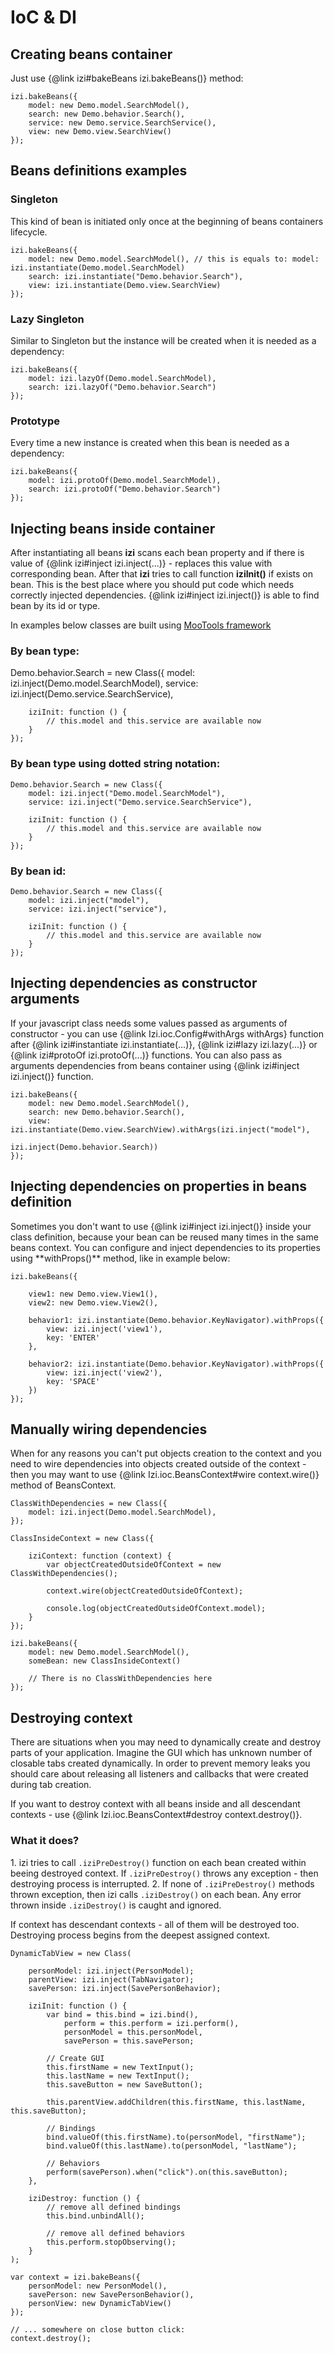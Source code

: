 <h1>IoC &amp; DI</h1>

<h2>Creating beans container</h2>
Just use {@link izi#bakeBeans izi.bakeBeans()} method:

    izi.bakeBeans({
        model: new Demo.model.SearchModel(),
        search: new Demo.behavior.Search(),
        service: new Demo.service.SearchService(),
        view: new Demo.view.SearchView()
    });

<h2>Beans definitions examples</h2>
<h3>Singleton</h3>
This kind of bean is initiated only once at the beginning of beans containers lifecycle.

    izi.bakeBeans({
        model: new Demo.model.SearchModel(), // this is equals to: model: izi.instantiate(Demo.model.SearchModel)
        search: izi.instantiate("Demo.behavior.Search"),
        view: izi.instantiate(Demo.view.SearchView)
    });

<h3>Lazy Singleton</h3>
Similar to Singleton but the instance will be created when it is needed as a dependency:

    izi.bakeBeans({
        model: izi.lazyOf(Demo.model.SearchModel),
        search: izi.lazyOf("Demo.behavior.Search")
    });

<h3>Prototype</h3>
Every time a new instance is created when this bean is needed as a dependency:

    izi.bakeBeans({
        model: izi.protoOf(Demo.model.SearchModel),
        search: izi.protoOf("Demo.behavior.Search")
    });

<h2>Injecting beans inside container</h2>
After instantiating all beans <strong>izi</strong> scans each bean property and if there is value of {@link izi#inject izi.inject(...)} -
replaces this value with corresponding bean. After that <strong>izi</strong> tries to call function <strong>iziInit()</strong> if exists on
bean. This is the best place where you should put code which needs correctly injected dependencies.
{@link izi#inject izi.inject()} is able to find bean by its id or type.

In examples below classes are built using [MooTools framework][1]

<h3>By bean type:</h3>
    Demo.behavior.Search = new Class({
        model: izi.inject(Demo.model.SearchModel),
        service: izi.inject(Demo.service.SearchService),

        iziInit: function () {
            // this.model and this.service are available now
        }
    });

<h3>By bean type using dotted string notation:</h3>

    Demo.behavior.Search = new Class({
        model: izi.inject("Demo.model.SearchModel"),
        service: izi.inject("Demo.service.SearchService"),

        iziInit: function () {
            // this.model and this.service are available now
        }
    });

<h3>By bean id:</h3>

    Demo.behavior.Search = new Class({
        model: izi.inject("model"),
        service: izi.inject("service"),

        iziInit: function () {
            // this.model and this.service are available now
        }
    });


<h2>Injecting dependencies as constructor arguments</h2>
If your javascript class needs some values passed as arguments of constructor - you can use {@link Izi.ioc.Config#withArgs withArgs}
function after {@link izi#instantiate izi.instantiate(...)}, {@link izi#lazy izi.lazy(...)} or {@link izi#protoOf izi.protoOf(...)}
functions. You can also pass as arguments dependencies from beans container using {@link izi#inject izi.inject()} function.

    izi.bakeBeans({
        model: new Demo.model.SearchModel(),
        search: new Demo.behavior.Search(),
        view: izi.instantiate(Demo.view.SearchView).withArgs(izi.inject("model"),
                                                             izi.inject(Demo.behavior.Search))
    });

<h2>Injecting dependencies on properties in beans definition</h2>
Sometimes you don't want to use {@link izi#inject izi.inject()} inside your class definition, because your bean can
be reused many times in the same beans context. You can configure and inject dependencies to its properties using
**withProps()** method, like in example below:

    izi.bakeBeans({

        view1: new Demo.view.View1(),
        view2: new Demo.view.View2(),

        behavior1: izi.instantiate(Demo.behavior.KeyNavigator).withProps({
            view: izi.inject('view1'),
            key: 'ENTER'
        },

        behavior2: izi.instantiate(Demo.behavior.KeyNavigator).withProps({
            view: izi.inject('view2'),
            key: 'SPACE'
        })
    });

<h2>Manually wiring dependencies</h2>
When for any reasons you can't put objects creation to the context and you need to wire dependencies into objects
 created outside of the context - then you may want to use {@link Izi.ioc.BeansContext#wire context.wire()}
 method of BeansContext.

    ClassWithDependencies = new Class({
        model: izi.inject(Demo.model.SearchModel),
    });

    ClassInsideContext = new Class({

        iziContext: function (context) {
            var objectCreatedOutsideOfContext = new ClassWithDependencies();

            context.wire(objectCreatedOutsideOfContext);

            console.log(objectCreatedOutsideOfContext.model);
        }
    });

    izi.bakeBeans({
        model: new Demo.model.SearchModel(),
        someBean: new ClassInsideContext()

        // There is no ClassWithDependencies here
    });

<h2>Destroying context</h2>
There are situations when you may need to dynamically create and destroy parts of your application. Imagine the GUI
which has unknown number of closable tabs created dynamically. In order to prevent memory leaks you should care
about releasing all listeners and callbacks that were created during tab creation.

If you want to destroy context with all beans inside and all descendant contexts - use
{@link Izi.ioc.BeansContext#destroy context.destroy()}.

<h3>What it does?</h3>
1. izi tries to call <code>.iziPreDestroy()</code> function on each bean created within beeing destroyed context. If
<code>.iziPreDestroy()</code> throws any exception - then destroying process is interrupted.
2. If none of <code>.iziPreDestroy()</code> methods thrown exception, then izi calls <code>.iziDestroy()</code>
on each bean. Any error thrown inside <code>.iziDestroy()</code> is caught and ignored.

If context has descendant contexts - all of them will be destroyed too. Destroying process begins from the deepest
assigned context.

<b></b>

    DynamicTabView = new Class(

        personModel: izi.inject(PersonModel);
        parentView: izi.inject(TabNavigator);
        savePerson: izi.inject(SavePersonBehavior);

        iziInit: function () {
            var bind = this.bind = izi.bind(),
                perform = this.perform = izi.perform(),
                personModel = this.personModel,
                savePerson = this.savePerson;

            // Create GUI
            this.firstName = new TextInput();
            this.lastName = new TextInput();
            this.saveButton = new SaveButton();

            this.parentView.addChildren(this.firstName, this.lastName, this.saveButton);

            // Bindings
            bind.valueOf(this.firstName).to(personModel, "firstName");
            bind.valueOf(this.lastName).to(personModel, "lastName");

            // Behaviors
            perform(savePerson).when("click").on(this.saveButton);
        },

        iziDestroy: function () {
            // remove all defined bindings
            this.bind.unbindAll();

            // remove all defined behaviors
            this.perform.stopObserving();
        }
    );

    var context = izi.bakeBeans({
        personModel: new PersonModel(),
        savePerson: new SavePersonBehavior(),
        personView: new DynamicTabView()
    });

    // ... somewhere on close button click:
    context.destroy();


[1]: http://mootools.net/docs/core/Class/Class